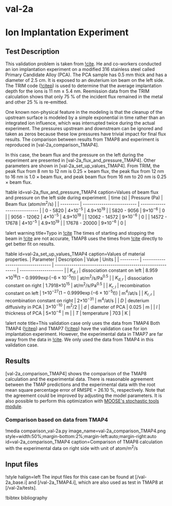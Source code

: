 # val-2a

# Ion Implantation Experiment

## Test Description

This validation problem is taken from [!cite](anderl1985tritium). He and co-workers conducted an ion implantation experiment on a modified 316 stainless steel called Primary Candidate Alloy (PCA). The PCA sample has 0.5 mm thick and has a diameter of 2.5 cm. It is exposed to an deuterium ion beam on the left side. The TRIM code ([!citep](biersack1982stopping)) is used to determine that the average implantation depth for the ions is 11 nm $\pm$ 5.4 nm. Reemission data from the TRIM calculation shows that only 75 % of the incident flux remained in the metal and other 25 % is re-emitted.

One known non-physical feature in the modeling is that the cleanup of the upstream surface is modeled by a simple exponential in time rather than an integrated ion influence, which was interrupted twice during the actual experiment. The pressures upstream and downstream can be ignored and taken as zeros because these low pressures have trivial impact for final flux results. The comparison between results from TMAP8 and experiment is reproduced in [val-2a_comparison_TMAP4].

In this case, the beam flux and the pressure on the left during the experiment are presented in [val-2a_flux_and_pressure_TMAP4]. Other parameters are shown in [val-2a_set_up_values_TMAP4]. From TRIM, the peak flux from 8 nm to 12 nm is 0.25 $\times$ beam flux, the peak flux from 12 nm to 16 nm is 1.0 $\times$ beam flux, and peak beam flux from 16 nm to 20 nm is 0.25 $\times$ beam flux.

!table id=val-2a_flux_and_pressure_TMAP4 caption=Values of beam flux and pressure on the left side during experiment.
| time (s)      | Pressure (Pa)              | Beam flux (atom/m$^2$/s)     |
| ---------     | -------------------------- | ---------------------------- |
| 0 - 5820      | 4$\times 10^{-5}$          | 4.9$\times 10^{19}$          |
| 5820 - 9056   | 9$\times 10^{-6}$          | 0                            |
| 9056 - 12062  | 4$\times 10^{-5}$          | 4.9$\times 10^{19}$          |
| 12062 - 14572 | 9$\times 10^{-6}$          | 0                            |
| 14572 - 17678 | 4$\times 10^{-5}$          | 4.9$\times 10^{19}$          |
| 17678 - 20000 | 9$\times 10^{-6}$          | 0                            |

!alert warning title=Typo in [!cite](longhurst1992verification)
The times of starting and stopping the beam in [!cite](longhurst1992verification) are not accurate, TMAP8 uses the times from [!cite](anderl1985tritium) directly to get better fit on results.

!table id=val-2a_set_up_values_TMAP4 caption=Values of material properties.
| Parameter | Description                       | Value                                                       | Units                 |
| --------- | --------------------------------- | ----------------------------------------------------------- | --------------------- |
| $K_{d,l}$ | dissociation constant on left     | 8.959 $\times 10^{18} (1-0.9999 \exp(-6 \times 10^{-5} t))$ | at/m$^2$/s/Pa$^{0.5}$ |
| $K_{d,r}$ | dissociation constant on right    | 1.7918$\times 10^{15}$                                      | at/m$^2$/s/Pa$^{0.5}$ |
| $K_{r,l}$ | recombination constant on left    | 1$\times 10^{-27} (1-0.9999 \exp(-6 \times 10^{-5} t))$     | m$^4$/at/s            |
| $K_{r,r}$ | recombination constant on right   | 2$\times 10^{-31}$                                          | m$^4$/at/s            |
| $D$       | deuterium diffusivity in PCA      | 3$\times 10^{-10}$                                          | m$^2$/2               |
| $d$       | diameter of PCA                   | 0.025                                                       | m                     |
| $l$       | thickness of PCA                  | 5$\times 10^{-4}$                                           | m                     |
| $T$       | temperature                       | 703                                                         | K                     |


!alert note title=This validation case only uses the data from TMAP4
Both TMAP4 ([!citep](longhurst1992verification)) and TMAP7 ([!citep](ambrosek2008verification)) have the validation case for ion implantation experiment. However, the experimental data in TMAP7 are far away from the data in [!cite](anderl1985tritium). We only used the data from TMAP4 in this validation case.

## Results

[val-2a_comparison_TMAP4] shows the comparison of the TMAP8 calculation and the experimental data. There is reasonable agreement between the TMAP predictions and the experimental data with the root mean square percentage error of RMSPE = 26.10 %, respectively. Note that the agreement could be improved by adjusting the model parameters. It is also possible to perform this optimization with [MOOSE's stochastic tools module](https://mooseframework.inl.gov/modules/stochastic_tools/index.html).

### Comparison based on data from TMAP4

!media comparison_val-2a.py
       image_name=val-2a_comparison_TMAP4.png
       style=width:50%;margin-bottom:2%;margin-left:auto;margin-right:auto
       id=val-2a_comparison_TMAP4
       caption=Comparison of TMAP8 calculation with the experimental data on right side with unit of atom/m$^2$/s

## Input files

!style halign=left
The input files for this case can be found at [/val-2a_base.i] and [/val-2a_TMAP4.i], which are also used as test in TMAP8 at [/val-2a/tests].

!bibtex bibliography
